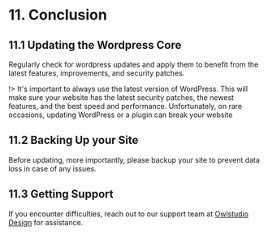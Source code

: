 # 11. Conclusion

## 11.1 Updating the Wordpress Core

Regularly check for wordpress updates and apply them to benefit from the latest features, improvements, and security patches.

!> It's important to always use the latest version of WordPress. This will make sure your website has the latest security patches, the newest features, and the best speed and performance. Unfortunately, on rare occasions, updating WordPress or a plugin can break your website

## 11.2 Backing Up your Site

Before updating, more importantly, please backup your site to prevent data loss in case of any issues.

## 11.3 Getting Support

If you encounter difficulties, reach out to our support team at [Owlstudio Design](mailto:owlstudio.dsign@gmail.com) for assistance.
